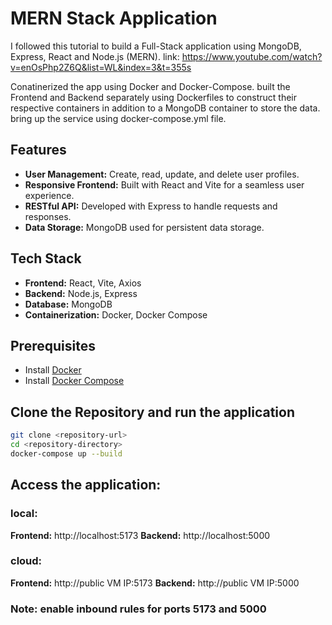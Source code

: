 # MERN Stack Application
I followed this tutorial to build a Full-Stack application using MongoDB, Express, React and Node.js (MERN).
link: https://www.youtube.com/watch?v=enOsPhp2Z6Q&list=WL&index=3&t=355s

Conatinerized the app using Docker and Docker-Compose.
built the Frontend and Backend separately using Dockerfiles to construct their respective containers in addition to a MongoDB container to store the data.
bring up the service using docker-compose.yml file.

## Features
- **User Management:** Create, read, update, and delete user profiles.
- **Responsive Frontend:** Built with React and Vite for a seamless user experience.
- **RESTful API:** Developed with Express to handle requests and responses.
- **Data Storage:** MongoDB used for persistent data storage.

## Tech Stack
- **Frontend:** React, Vite, Axios
- **Backend:** Node.js, Express
- **Database:** MongoDB
- **Containerization:** Docker, Docker Compose

## Prerequisites
- Install [Docker](https://docs.docker.com/get-docker/)
- Install [Docker Compose](https://docs.docker.com/compose/install/)

## Clone the Repository and run the application
```bash
git clone <repository-url>
cd <repository-directory>
docker-compose up --build
```
## Access the application:
### local:
**Frontend:** http://localhost:5173 
**Backend:** http://localhost:5000
### cloud:
**Frontend:** http://public VM IP:5173 
**Backend:** http://public VM IP:5000
### Note: enable inbound rules for ports 5173 and 5000

